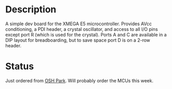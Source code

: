 Description
============

A simple dev board for the XMEGA E5 microcontroller.  Provides AVcc conditioning, a PDI header, a crystal oscillator, and access to all I/O pins except port R (which is used for the crystal). Ports A and C are available in a DIP layout for breadboarding, but to save space port D is on a 2-row header.

Status
=======

Just ordered from [OSH Park](http://oshpark.com).  Will probably order the MCUs this week.